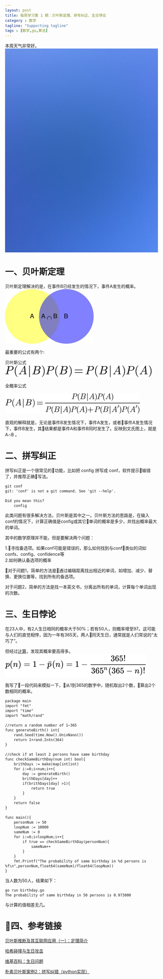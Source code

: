 ```yaml
---
layout: post
title: 每周学习第 1 期：贝叶斯定理、拼写纠正、生日悖论
category : 数学
tagline: "Supporting tagline"
tags : [数学,go,算法]
---
```

本周天气非常好。
![african-blue-sky](/images/2018/african-blue.jpg)

# 一、贝叶斯定理
贝叶斯定理解决的是，在事件B已经发生的情况下，事件A发生的概率。
![文氏图解决贝叶斯](/images/2018/conditional-probability.jpg)

最重要的公式有两个:

贝叶斯公式 
![贝叶斯公式](/images/2018/a-join-b.png)

全概率公式

![全概率公式](/images/2018/full-probability.png)

直观的解释就是，无论是事件B发生情况下，事件A发生，或者事件A发生情况下，事件B发生，其结果都是事件A和事件B同时发生了。反映到文氏图上，就是 A∩B 。

# 二、拼写纠正
拼写纠正是一个很常见的功能，比如把 config 拼写成 conf，软件提示输错了，并推荐正确写法。
```
git conf
git: 'conf' is not a git command. See 'git --help'.

Did you mean this?
	config
```    

此类问题有很多解决方法，贝叶斯是其中之一。贝叶斯方法的思路是，在输入conf的情况下，计算正确值是config或其它单词的概率是多少，并找出概率最大的单词。

其中的数学原理并不能，但是要解决两个问题：

1.寻找备选项。如果conf可能是错误的，那么如何找到与conf类似的词如confs、config、confidence等  
2.如何确认备选项的概率

对于问题1，简单的方法是通过编辑距离找出相近的单词，如增加、减少、替换、更换位置等，找到所有的备选项。

对于问题2，简单的方法是找一本英文书，分离出所有的单词，计算每个单词出现的次数。

# 三、生日悖论
在23人中，有2人生日相同的概率大于50%；若有50人，则概率增至97。这可能与人们的直觉相悖，因为一年有365天，两人同天生日，通常就是人们常说的“太巧了”。

但经过[计算](https://zh.wikipedia.org/wiki/%E7%94%9F%E6%97%A5%E5%95%8F%E9%A1%8C#%E6%A6%82%E7%8E%87%E4%BC%B0%E8%AE%A1)，发现其概率要高得多。
![](/images/2018/birthday-probability.svg)


我写了一段代码来模拟一下，从1到365的数字中，随机取出2个数，算出2个数相同的概率。

```
package main
import "fmt"
import "time"
import "math/rand"

//return a random number of 1~365
func generateBirth() int{
	rand.Seed(time.Now().UnixNano())
	return 1+rand.Intn(364)
}

//check if at least 2 persons have same birthday
func checkSameBirthDay(num int) bool{
	brithDays := make(map[int]int)
	for i:=0;i<num;i++{
		day := generateBirth()
		brithDays[day]++
		if(brithDays[day] >1){
			return true
		}
	}
	return false
}

func main(){
	personNum := 50
	loopNum := 10000
	sameNum := 0
	for i:=0;i<loopNum;i++{
		if true == checkSameBirthDay(personNum){
			sameNum++
		}
	}
	fmt.Printf("The probability of same birthday in %d persons is %f\n",personNum,float64(sameNum)/float64(loopNum))
}
```

当人数为50人，结果如下：

```
go run birthday.go
The probability of same birthday in 50 persons is 0.973000
```

与计算的值相差无几。
# 四、参考链接
[贝叶斯推断及其互联网应用（一）：定理简介](http://www.ruanyifeng.com/blog/2011/08/bayesian_inference_part_one.html)  

[哈希碰撞与生日攻击](http://www.ruanyifeng.com/blog/2018/09/hash-collision-and-birthday-attack.html)

[维基百科：生日问题](https://zh.wikipedia.org/wiki/%E7%94%9F%E6%97%A5%E5%95%8F%E9%A1%8C)

[
朴素贝叶斯案例2：拼写纠错（python实现）](https://blog.csdn.net/PbGc396Dwxjb77F2je/article/details/78786980)

